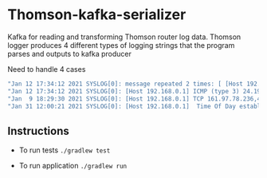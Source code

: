 # Thomson-kafka-serializer

Kafka for reading and transforming Thomson router log data.
Thomson logger produces 4 different types of logging strings that the program parses and outputs to kafka producer

Need to handle 4 cases
```bash
"Jan 12 17:34:12 2021 SYSLOG[0]: message repeated 2 times: [ [Host 192.168.0.1] UDP 192.168.0.14,57621 --> 192.168.0.255,57621 ALLOW: Inbound access request ]"
"Jan 12 17:34:12 2021 SYSLOG[0]: [Host 192.168.0.1] ICMP (type 3) 24.193.175.197 --> 82.181.71.193 DENY: Firewall interface access request"
"Jan  9 18:29:30 2021 SYSLOG[0]: [Host 192.168.0.1] TCP 161.97.78.236,45362 --> 82.181.71.193,3389 DENY: Firewall interface access request"
"Jan 31 12:00:21 2021 SYSLOG[0]: [Host 192.168.0.1]  Time Of Day established "
```

## Instructions

- To run tests
```./gradlew test```

- To run application
```./gradlew run```